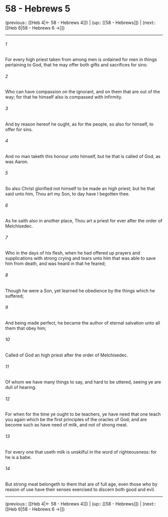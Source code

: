 # 58 - Hebrews 5

(previous:: [[Heb 4|← 58 - Hebrews 4]]) | (up:: [[58 - Hebrews]]) | (next:: [[Heb 6|58 - Hebrews 6 →]])

***


###### 1 
For every high priest taken from among men is ordained for men in things pertaining to God, that he may offer both gifts and sacrifices for sins: 

###### 2 
Who can have compassion on the ignorant, and on them that are out of the way; for that he himself also is compassed with infirmity. 

###### 3 
And by reason hereof he ought, as for the people, so also for himself, to offer for sins. 

###### 4 
And no man taketh this honour unto himself, but he that is called of God, as was Aaron. 

###### 5 
So also Christ glorified not himself to be made an high priest; but he that said unto him, Thou art my Son, to day have I begotten thee. 

###### 6 
As he saith also in another place, Thou art a priest for ever after the order of Melchisedec. 

###### 7 
Who in the days of his flesh, when he had offered up prayers and supplications with strong crying and tears unto him that was able to save him from death, and was heard in that he feared; 

###### 8 
Though he were a Son, yet learned he obedience by the things which he suffered; 

###### 9 
And being made perfect, he became the author of eternal salvation unto all them that obey him; 

###### 10 
Called of God an high priest after the order of Melchisedec. 

###### 11 
Of whom we have many things to say, and hard to be uttered, seeing ye are dull of hearing. 

###### 12 
For when for the time ye ought to be teachers, ye have need that one teach you again which be the first principles of the oracles of God; and are become such as have need of milk, and not of strong meat. 

###### 13 
For every one that useth milk is unskilful in the word of righteousness: for he is a babe. 

###### 14 
But strong meat belongeth to them that are of full age, even those who by reason of use have their senses exercised to discern both good and evil.

***

(previous:: [[Heb 4|← 58 - Hebrews 4]]) | (up:: [[58 - Hebrews]]) | (next:: [[Heb 6|58 - Hebrews 6 →]])
